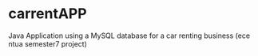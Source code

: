 # carrentAPP
Java Application using a MySQL database  for a car renting business (ece ntua semester7 project)
